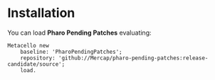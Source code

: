 # Installation

You can load **Pharo Pending Patches** evaluating:
```smalltalk
Metacello new
	baseline: 'PharoPendingPatches';
	repository: 'github://Mercap/pharo-pending-patches:release-candidate/source';
	load.
```
